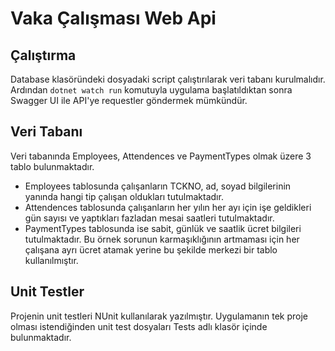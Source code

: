 # Vaka Çalışması Web Api

## Çalıştırma
Database klasöründeki dosyadaki script çalıştırılarak veri tabanı kurulmalıdır.
Ardından `dotnet watch run` komutuyla uygulama başlatıldıktan sonra Swagger UI ile API'ye requestler göndermek mümkündür.

## Veri Tabanı
Veri tabanında Employees, Attendences ve PaymentTypes olmak üzere 3 tablo bulunmaktadır. 
* Employees tablosunda çalışanların TCKNO, ad, soyad bilgilerinin yanında hangi tip çalışan oldukları tutulmaktadır.
* Attendences tablosunda çalışanların her yılın her ayı için işe geldikleri gün sayısı ve yaptıkları fazladan mesai saatleri tutulmaktadır.
* PaymentTypes tablosunda ise sabit, günlük ve saatlik ücret bilgileri tutulmaktadır. Bu örnek sorunun karmaşıklığının artmaması için her çalışana ayrı ücret atamak yerine bu şekilde merkezi bir tablo kullanılmıştır.

## Unit Testler
Projenin unit testleri NUnit kullanılarak yazılmıştır. Uygulamanın tek proje olması istendiğinden unit test dosyaları Tests adlı klasör içinde bulunmaktadır.
